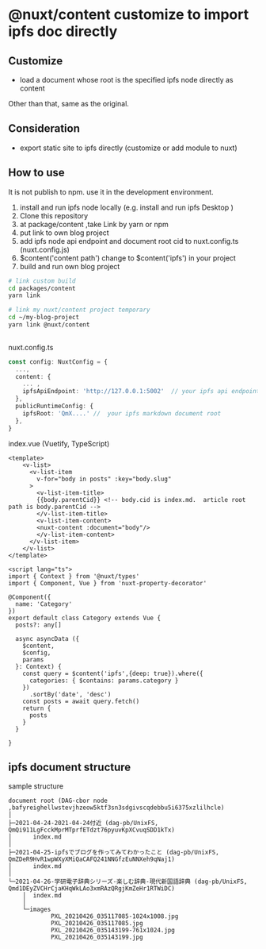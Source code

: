 
# @nuxt/content customize to import ipfs doc directly


## Customize

- load a document whose root is the specified ipfs node directly as content

Other than that, same as the original.

## Consideration

- export static site to ipfs directly (customize or add module to nuxt)

## How to use

It is not publish to npm. use it in the development environment.

1. install and run ipfs node locally (e.g. install and run ipfs Desktop )
2. Clone this repository
3. at package/content ,take Link by yarn or npm
4. put link to own blog project
5. add ipfs node api endpoint and document root cid to nuxt.config.ts (nuxt.config.js)
6. $content('content path') change to $content('ipfs') in your project
7. build and run own blog project 

```bash
# link custom build
cd packages/content
yarn link

# link my nuxt/content project temporary
cd ~/my-blog-project
yarn link @nuxt/content
    
```

nuxt.config.ts
```ts
const config: NuxtConfig = {
  ...,
  content: {
    ... ,
    ipfsApiEndpoint: 'http://127.0.0.1:5002'  // your ipfs api endpoint (see ipfs node status)
  },
  publicRuntimeConfig: {
    ipfsRoot: 'QmX....' //  your ipfs markdown document root
  },
}
```

index.vue (Vuetify, TypeScript)
```vue
<template>
    <v-list>
      <v-list-item
        v-for="body in posts" :key="body.slug"
      >
        <v-list-item-title>
        {{body.parentCid}} <!-- body.cid is index.md.  article root path is body.parentCid -->
        </v-list-item-title>
        <v-list-item-content>
        <nuxt-content :document="body"/>
        </v-list-item-content>
      </v-list-item>
    </v-list>
</template>

<script lang="ts">
import { Context } from '@nuxt/types'
import { Component, Vue } from 'nuxt-property-decorator'

@Component({
  name: 'Category'
})
export default class Category extends Vue {
  posts?: any[]

  async asyncData ({
    $content,
    $config,
    params
  }: Context) {
    const query = $content('ipfs',{deep: true}).where({
      categories: { $contains: params.category }
    })
      .sortBy('date', 'desc')
    const posts = await query.fetch()
    return {
      posts
    }
  }

}

```

## ipfs document structure

sample structure  

```
document root (DAG-cbor node ,bafyreighellwstevjhzeow5ktf3sn3sdgivscqdebbu5i6375xzlilhcle)
│  
├─2021-04-24-2021-04-24付近 (dag-pb/UnixFS, QmQi911LgFcckMprMTprfETdzt76pyuvKpXCvuqSDD1kTx)
│      index.md
│      
├─2021-04-25-ipfsでブログを作ってみてわかったこと (dag-pb/UnixFS, QmZDeR9HvR1wpWXyXMiQaCAFQ241NNGfzEuNNXeh9qNaj1)
│      index.md
│      
└─2021-04-26-学研電子辞典シリーズ-楽しむ辞典-現代新国語辞典 (dag-pb/UnixFS, Qmd1DEyZVCHrCjaKHqWkLAo3xmRAzQRgjKmZeHr1RTWiDC)
    │  index.md
    │  
    └─images
            PXL_20210426_035117085-1024x1008.jpg
            PXL_20210426_035117085.jpg
            PXL_20210426_035143199-761x1024.jpg
            PXL_20210426_035143199.jpg


```
